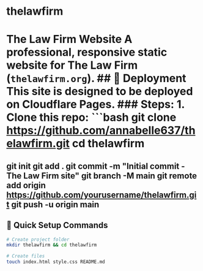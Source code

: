 # thelawfirm
# The Law Firm Website  A professional, responsive static website for **The Law Firm** (`thelawfirm.org`).  ## 🚀 Deployment  This site is designed to be deployed on **Cloudflare Pages**.  ### Steps:  1. Clone this repo:    ```bash    git clone https://github.com/annabelle637/thelawfirm.git    cd thelawfirm
git init
git add .
git commit -m "Initial commit - The Law Firm site"
git branch -M main
git remote add origin https://github.com/yourusername/thelawfirm.git
git push -u origin main
---

## 🚀 Quick Setup Commands

```bash
# Create project folder
mkdir thelawfirm && cd thelawfirm

# Create files
touch index.html style.css README.md

